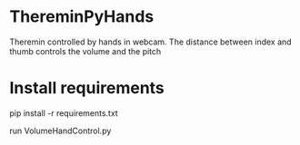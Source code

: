 # ThereminPyHands
Theremin controlled by hands in webcam. The distance between index and thumb controls the volume and the pitch 

# Install requirements
pip install -r requirements.txt

run VolumeHandControl.py
